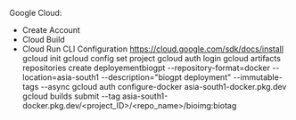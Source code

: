 Google Cloud:

* Create Account
* Cloud Build 
* Cloud Run
CLI Configuration
https://cloud.google.com/sdk/docs/install
gcloud init
gcloud config set project <your project name>
gcloud auth login
gcloud artifacts repositories create deployementbiogpt --repository-format=docker --location=asia-south1 --description="biogpt deployment" --immutable-tags --async
gcloud auth configure-docker asia-south1-docker.pkg.dev
gcloud builds submit --tag asia-south1-docker.pkg.dev/<project_ID>/<repo_name>/bioimg:biotag
